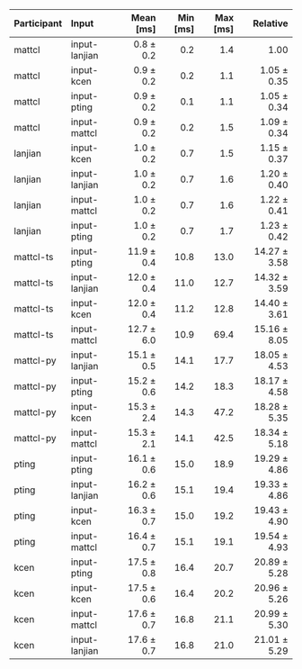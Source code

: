 | Participant | Input | Mean [ms] | Min [ms] | Max [ms] | Relative |
|:---|:---|---:|---:|---:|---:|
| mattcl | input-lanjian | 0.8 ± 0.2 | 0.2 | 1.4 | 1.00 |
| mattcl | input-kcen | 0.9 ± 0.2 | 0.2 | 1.1 | 1.05 ± 0.35 |
| mattcl | input-pting | 0.9 ± 0.2 | 0.1 | 1.1 | 1.05 ± 0.34 |
| mattcl | input-mattcl | 0.9 ± 0.2 | 0.2 | 1.5 | 1.09 ± 0.34 |
| lanjian | input-kcen | 1.0 ± 0.2 | 0.7 | 1.5 | 1.15 ± 0.37 |
| lanjian | input-lanjian | 1.0 ± 0.2 | 0.7 | 1.6 | 1.20 ± 0.40 |
| lanjian | input-mattcl | 1.0 ± 0.2 | 0.7 | 1.6 | 1.22 ± 0.41 |
| lanjian | input-pting | 1.0 ± 0.2 | 0.7 | 1.7 | 1.23 ± 0.42 |
| mattcl-ts | input-pting | 11.9 ± 0.4 | 10.8 | 13.0 | 14.27 ± 3.58 |
| mattcl-ts | input-lanjian | 12.0 ± 0.4 | 11.0 | 12.7 | 14.32 ± 3.59 |
| mattcl-ts | input-kcen | 12.0 ± 0.4 | 11.2 | 12.8 | 14.40 ± 3.61 |
| mattcl-ts | input-mattcl | 12.7 ± 6.0 | 10.9 | 69.4 | 15.16 ± 8.05 |
| mattcl-py | input-lanjian | 15.1 ± 0.5 | 14.1 | 17.7 | 18.05 ± 4.53 |
| mattcl-py | input-pting | 15.2 ± 0.6 | 14.2 | 18.3 | 18.17 ± 4.58 |
| mattcl-py | input-kcen | 15.3 ± 2.4 | 14.3 | 47.2 | 18.28 ± 5.35 |
| mattcl-py | input-mattcl | 15.3 ± 2.1 | 14.1 | 42.5 | 18.34 ± 5.18 |
| pting | input-pting | 16.1 ± 0.6 | 15.0 | 18.9 | 19.29 ± 4.86 |
| pting | input-lanjian | 16.2 ± 0.6 | 15.1 | 19.4 | 19.33 ± 4.86 |
| pting | input-kcen | 16.3 ± 0.7 | 15.0 | 19.2 | 19.43 ± 4.90 |
| pting | input-mattcl | 16.4 ± 0.7 | 15.1 | 19.1 | 19.54 ± 4.93 |
| kcen | input-pting | 17.5 ± 0.8 | 16.4 | 20.7 | 20.89 ± 5.28 |
| kcen | input-kcen | 17.5 ± 0.6 | 16.4 | 20.2 | 20.96 ± 5.26 |
| kcen | input-mattcl | 17.6 ± 0.7 | 16.8 | 21.1 | 20.99 ± 5.30 |
| kcen | input-lanjian | 17.6 ± 0.7 | 16.8 | 21.0 | 21.01 ± 5.29 |
